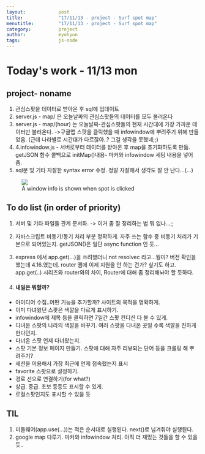 ```yaml
---
layout:            post
title:             "17/11/13 - project - Surf spot map"
menutitle:         "17/11/13 - project - Surf spot map"
category:          project
author:            myohyun
tags:              js-node
---
```



# Today's work - 11/13 mon

## project- noname
1. 관심스팟을 데이터로 받아온 후 sql에 업데이트
2. server.js - map/ 은 오늘날짜의 관심스팟들의 데이터를 모두 불러온다
3. server.js - map/(hour) 는 오늘날짜-관심스팟들의 현재 시간대에 가장 가까운 데이터만 불러온다. ->구글맵 스팟을 클릭했을 때 infowindow에 뿌려주기 위해 만들었음. (근데 나라별로 시간대가 다르잖아..? 그걸 생각을 못했네;;)
4. 4.infowindow.js - 서버로부터 데이터를 받아온 후 map을 초기화하도록 만듦. getJSON 함수 콜백으로 initMap()내용- 마커와 infowindow 세팅 내용을 넣어줌.
5. sql문 및 기타 자잘한 syntax error 수정. 정말 자잘해서 생각도 잘 안 난다...(...)

<figure>
<img src="{{ "/media/img/17_11_13_0.png" | absolute_url }}" />
<figcaption>A window info is shown when spot is clicked </figcaption>
</figure>

## To do list (in order of priority)


1. 서버 및 기타 파일들 관계 문서화. -> 이거 좀 잘 정리하는 법 뭐 없나...;;

2. 자바스크립트 비동기/동기 처리 부분 정확하게. 자주 쓰는 함수 중 비동기 처리가 기본으로 되어있는지. getJSON()은 일단 async function 인 듯...

3. express 에서 app.get(...)을 쓰려했더니 not resolvec 라고...뭥미? 버전 확인을 했는데 4.16.였는데. router 뗌에 이제 지원을 안 하는 건가? 싶기도 하고. app.get(..) 시리즈와 router와의 차이, Router에 대해 좀 정리해놔야 할 듯하다.

4. #### 내일은 뭐할까? 
- 아이디어 수집..어떤 기능을 추가할까? 사이트의 목적을 명확하게.
- 이미 다녀왔던 스팟은 색깔을 다르게 표시하기.
- infowindow에 제목 등을 클릭하면 7일간 스팟 컨디션 다 볼 수 있게.
- 다녀온 스팟의 나라의 색깔을 바꾸기. 여러 스팟을 다녀온 곳일 수록 색깔을 진하게 한다던지.
- 다녀온 스팟 언제 다녀왔는지.
- 스팟 기본 정보 페이지 만들기. 스팟에 대해 자주 리뷰되는 단어 등을 크롤링 해 뿌려주기?
- 세션을 이용해서 가장 최근에 언제 접속했는지 표시
- favorite 스팟으로 설정하기.
- 경로 선으로 연결하기(for what?)
- 상급. 중급. 초보 등등도 표시할 수 있게.
- 로컬스팟인지도 표시할 수 있을 듯

## TIL
1. 미들웨어(app.use(...))는 적은 순서대로 실행된다. next()로 넘겨줘야 실행된다. 
2. google map 다루기. 마커와 infowindow 처리. 아직 더 재밌는 것들을 할 수 있을듯..

